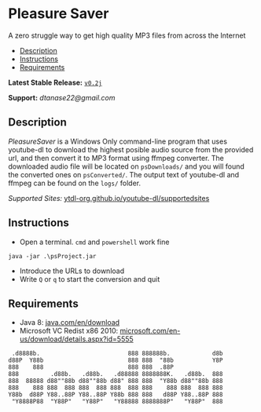 # Pleasure Saver

A zero struggle way to get high quality MP3 files from across the Internet

- [Description](#Description)
- [Instructions](#Instructions)
- [Requirements](#Requirements)



**Latest Stable Release:** [`v0.2j`](https://github.com/exore13/pleasureSaver/raw/master/builds/v0.2j/Release%20v0.2j.7z)

**Support:**  _dtanase22@gmail.com_


## Description

_PleasureSaver_ is a Windows Only command-line program that uses youtube-dl to download the highest posible audio source from the provided url, and then convert it to MP3 format using ffmpeg converter. 
The downloaded audio file will be located on `psDownloads/` and you will found the converted ones on `psConverted/`.
The output text of youtube-dl and ffmpeg can be found on the `logs/` folder.

*Supported Sites:* [ytdl-org.github.io/youtube-dl/supportedsites](http://ytdl-org.github.io/youtube-dl/supportedsites.html)

## Instructions

- Open a terminal. `cmd` and `powershell` work fine

```
java -jar .\psProject.jar
```

- Introduce the URLs to download
- Write `Q` or `q` to start the conversion and quit

## Requirements
- Java 8: [java.com/en/download](https://java.com/en/download/)
- Microsoft VC Redist x86 2010: [microsoft.com/en-us/download/details.aspx?id=5555](https://www.microsoft.com/en-us/download/details.aspx?id=5555)

```
 .d8888b.                         888 888888b.            d8b 
d88P  Y88b                        888 888  "88b           Y8P 
888    888                        888 888  .88P               
888         .d88b.   .d88b.   .d88888 8888888K.   .d88b.  888 
888  88888 d88""88b d88""88b d88" 888 888  "Y88b d88""88b 888 
888    888 888  888 888  888 888  888 888    888 888  888 888 
Y88b  d88P Y88..88P Y88..88P Y88b 888 888   d88P Y88..88P 888 
 "Y8888P88  "Y88P"   "Y88P"   "Y88888 8888888P"   "Y88P"  888 
```
